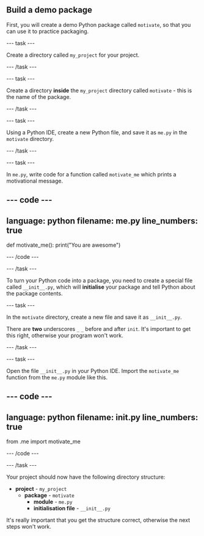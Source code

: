 ## Build a demo package

First, you will create a demo Python package called `motivate`, so that you can use it to practice packaging. 

--- task ---

Create a directory called `my_project` for your project.

--- /task ---

--- task ---

Create a directory **inside** the `my_project` directory called `motivate` - this is the name of the package.

--- /task ---

--- task ---

Using a Python IDE, create a new Python file, and save it as `me.py` in the `motivate` directory.

--- /task ---

--- task ---

In `me.py`, write code for a function called `motivate_me` which prints a motivational message.


--- code ---
---
language: python
filename: me.py
line_numbers: true
---
def motivate_me():
  print("You are awesome")

--- /code ---

--- /task ---

To turn your Python code into a package, you need to create a special file called `__init__.py`, which will **initialise** your package and tell Python about the package contents.

--- task ---

In the `motivate` directory, create a new file and save it as `__init__.py`.

There are **two** underscores `_` `_` before and after `init`. It's important to get this right, otherwise your program won't work.

--- /task ---

--- task ---

Open the file `__init__.py` in your Python IDE. Import the `motivate_me` function from the `me.py` module like this.

--- code ---
---
language: python
filename: __init__.py
line_numbers: true
---
from .me import motivate_me

--- /code ---

--- /task ---

Your project should now have the following directory structure:

+ **project** - `my_project`
  + **package** - `motivate`
    + **module** - `me.py`
    + **initialisation file** - `__init__.py`

It's really important that you get the structure correct, otherwise the next steps won't work.
